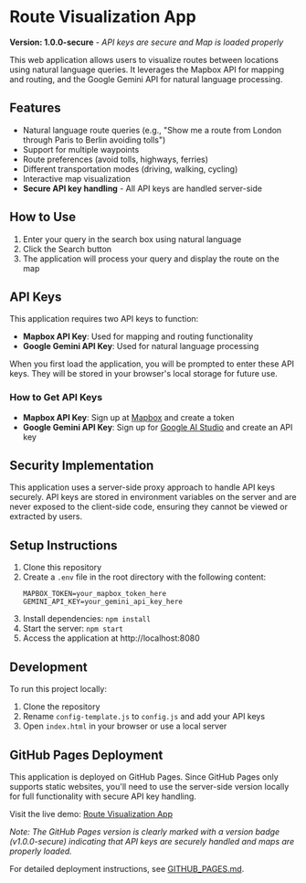 # Route Visualization App

**Version: 1.0.0-secure** - *API keys are secure and Map is loaded properly*

This web application allows users to visualize routes between locations using natural language queries. It leverages the Mapbox API for mapping and routing, and the Google Gemini API for natural language processing.

## Features

- Natural language route queries (e.g., "Show me a route from London through Paris to Berlin avoiding tolls")
- Support for multiple waypoints
- Route preferences (avoid tolls, highways, ferries)
- Different transportation modes (driving, walking, cycling)
- Interactive map visualization
- **Secure API key handling** - All API keys are handled server-side

## How to Use

1. Enter your query in the search box using natural language
2. Click the Search button
3. The application will process your query and display the route on the map

## API Keys

This application requires two API keys to function:

- **Mapbox API Key**: Used for mapping and routing functionality
- **Google Gemini API Key**: Used for natural language processing

When you first load the application, you will be prompted to enter these API keys. They will be stored in your browser's local storage for future use.

### How to Get API Keys

- **Mapbox API Key**: Sign up at [Mapbox](https://www.mapbox.com/) and create a token
- **Google Gemini API Key**: Sign up for [Google AI Studio](https://makersuite.google.com/app/apikey) and create an API key

## Security Implementation

This application uses a server-side proxy approach to handle API keys securely. API keys are stored in environment variables on the server and are never exposed to the client-side code, ensuring they cannot be viewed or extracted by users.

## Setup Instructions

1. Clone this repository
2. Create a `.env` file in the root directory with the following content:
   ```
   MAPBOX_TOKEN=your_mapbox_token_here
   GEMINI_API_KEY=your_gemini_api_key_here
   ```
3. Install dependencies: `npm install`
4. Start the server: `npm start`
5. Access the application at http://localhost:8080

## Development

To run this project locally:

1. Clone the repository
2. Rename `config-template.js` to `config.js` and add your API keys
3. Open `index.html` in your browser or use a local server

## GitHub Pages Deployment

This application is deployed on GitHub Pages. Since GitHub Pages only supports static websites, you'll need to use the server-side version locally for full functionality with secure API key handling.

Visit the live demo: [Route Visualization App](https://your-username.github.io/route-visualization-app/)

*Note: The GitHub Pages version is clearly marked with a version badge (v1.0.0-secure) indicating that API keys are securely handled and maps are properly loaded.*

For detailed deployment instructions, see [GITHUB_PAGES.md](GITHUB_PAGES.md).